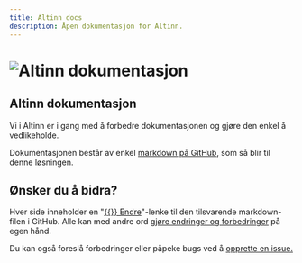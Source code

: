 ```yaml
---
title: Altinn docs
description: Åpen dokumentasjon for Altinn.
---
```


# ![Altinn dokumentasjon](/docs/images/a-logo-blue.svg?width=320 "Altinn dokumentasjon")

## Altinn dokumentasjon

Vi i Altinn er i gang med å forbedre dokumentasjonen og gjøre den enkel å vedlikeholde.

Dokumentasjonen består av enkel [markdown på GitHub](https://github.com/Altinn/docs/tree/master/content),
som så blir til denne løsningen.

## Ønsker du å bidra?

Hver side inneholder en "[{{<icon fa-code-fork>}} Endre](https://github.com/altinn/docs/blob/master/content/_index.md)"-lenke
til den tilsvarende markdown-filen i GitHub.
Alle kan med andre ord [gjøre endringer og forbedringer](https://help.github.com/articles/editing-files-in-another-user-s-repository/) på egen hånd.

Du kan også foreslå forbedringer eller påpeke bugs ved å [opprette en issue.](https://github.com/altinn/docs/issues)
